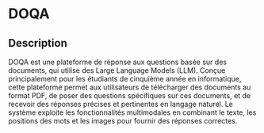 # DOQA

## Description
DOQA est une plateforme de réponse aux questions basée sur des documents, qui utilise des Large Language Models (LLM). Conçue principalement pour les étudiants de cinquième année en informatique, cette plateforme permet aux utilisateurs de télécharger des documents au format PDF, de poser des questions spécifiques sur ces documents, et de recevoir des réponses précises et pertinentes en langage naturel. Le système exploite les fonctionnalités multimodales en combinant le texte, les positions des mots et les images pour fournir des réponses correctes.
